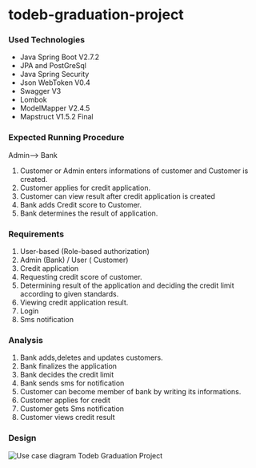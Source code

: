# todeb-graduation-project

### Used Technologies

- Java Spring Boot V2.7.2
- JPA and PostGreSql
- Java Spring Security
- Json WebToken V0.4
- Swagger V3
- Lombok
- ModelMapper V2.4.5
- Mapstruct V1.5.2 Final

### Expected Running Procedure

Admin--> Bank
1. Customer or Admin enters informations of customer and Customer is created.
2. Customer applies for credit application.
3. Customer can view result after credit application is created
4. Bank adds Credit score to Customer.
5. Bank determines the result of application.

### Requirements

1.	User-based (Role-based authorization)
2.	Admin (Bank) / User ( Customer)
3.	Credit application
4.  Requesting credit score of customer.
5.	Determining result of the application and deciding the credit limit according to given standards.
6.	Viewing credit application result.
7.	Login
8.	Sms notification

### Analysis

1.	Bank adds,deletes and updates customers.
2.	Bank finalizes the application
3.	Bank decides the credit limit
4.	Bank sends sms for notification
5.  Customer can become member of bank by writing its informations.
6.	Customer applies for credit
7.	Customer gets Sms notification
8.	Customer views credit result 

### Design

![Use case diagram Todeb Graduation Project](https://user-images.githubusercontent.com/84630121/184538333-c41ceb99-50a5-4c7b-9539-02a84548ebe8.png)










